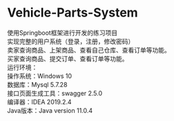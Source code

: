 # Vehicle-Parts-System  
使用Springboot框架进行开发的练习项目  
实现完整的用户系统（登录，注册，修改密码）  
卖家查询商品、上架商品、查看自己仓库、查看订单等功能。   
买家查询商品、提交订单、查看订单等功能。  
运行环境：  
操作系统：Windows 10  
数据库：Mysql 5.7.28  
接口页面生成工具：swagger 2.5.0   
编译器：IDEA 2019.2.4  
Java版本：Java version 11.0.4

 
